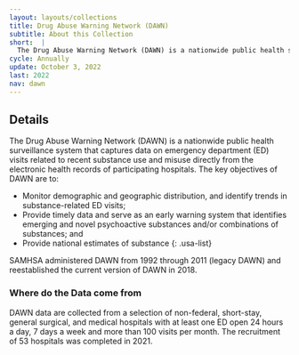 ```yaml
---
layout: layouts/collections
title: Drug Abuse Warning Network (DAWN)
subtitle: About this Collection
short:  |
  The Drug Abuse Warning Network (DAWN) is a nationwide public health surveillance system that captures data on emergency department visits related to recent substance use and misuse directly from the electronic health records of participating hospitals. 
cycle: Annually
update: October 3, 2022
last: 2022
nav: dawn
---
```


## Details
The Drug Abuse Warning Network (DAWN) is a nationwide public health surveillance system that captures data on emergency department (ED) visits related to recent substance use and misuse directly from the electronic health records of participating hospitals. The key objectives of DAWN are to:

- Monitor demographic and geographic distribution, and identify trends in substance-related ED visits;
- Provide timely data and serve as an early warning system that identifies emerging and novel psychoactive substances and/or combinations of substances; and
- Provide national estimates of substance
{: .usa-list}

SAMHSA administered DAWN from 1992 through 2011 (legacy DAWN) and reestablished the current version of DAWN in 2018.

### Where do the Data come from
DAWN data are collected from a selection of non-federal, short-stay, general surgical, and medical hospitals with at least one ED open 24 hours a day, 7 days a week and more than 100 visits per month. The recruitment of 53 hospitals was completed in 2021.